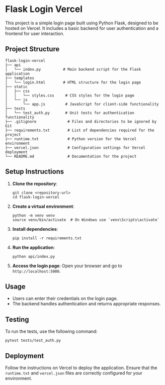 # Flask Login Vercel

This project is a simple login page built using Python Flask, designed to be hosted on Vercel. It includes a basic backend for user authentication and a frontend for user interaction.

## Project Structure

```
flask-login-vercel
├── api
│   └── index.py          # Main backend script for the Flask application
├── templates
│   └── login.html        # HTML structure for the login page
├── static
│   ├── css
│   │   └── styles.css     # CSS styles for the login page
│   └── js
│       └── app.js         # JavaScript for client-side functionality
├── tests
│   └── test_auth.py       # Unit tests for authentication functionality
├── .gitignore              # Files and directories to be ignored by Git
├── requirements.txt        # List of dependencies required for the project
├── runtime.txt             # Python version for the Vercel environment
├── vercel.json             # Configuration settings for Vercel deployment
└── README.md               # Documentation for the project
```

## Setup Instructions

1. **Clone the repository**:
   ```
   git clone <repository-url>
   cd flask-login-vercel
   ```

2. **Create a virtual environment**:
   ```
   python -m venv venv
   source venv/bin/activate  # On Windows use `venv\Scripts\activate`
   ```

3. **Install dependencies**:
   ```
   pip install -r requirements.txt
   ```

4. **Run the application**:
   ```
   python api/index.py
   ```

5. **Access the login page**:
   Open your browser and go to `http://localhost:5000`.

## Usage

- Users can enter their credentials on the login page.
- The backend handles authentication and returns appropriate responses.

## Testing

To run the tests, use the following command:
```
pytest tests/test_auth.py
```

## Deployment

Follow the instructions on Vercel to deploy the application. Ensure that the `runtime.txt` and `vercel.json` files are correctly configured for your environment.